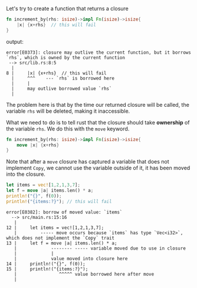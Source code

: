 Let's try to create a function that returns a closure

```rust
fn increment_by(rhs: isize)->impl Fn(isize)->isize{
    |x| {x+rhs}  // this will fail
}
```

output:
```
error[E0373]: closure may outlive the current function, but it borrows `rhs`, which is owned by the current function
 --> src/lib.rs:8:5
  |
8 |     |x| {x+rhs}  // this will fail
  |     ^^^    --- `rhs` is borrowed here
  |     |
  |     may outlive borrowed value `rhs`
  |
```

The problem here is that by the time our returned closure will be called, the variable `rhs` will be deleted, making it inaccessible.

What we need to do is to tell rust that the closure should take **ownership** of the variable `rhs`. We do this with the `move` keyword.

```rust
fn increment_by(rhs: isize)->impl Fn(isize)->isize{
    move |x| {x+rhs}
}
```

Note that after a `move` closure has captured a variable that does not implement `Copy`, we cannot use the variable outside of it, it has been moved into the closure.

```rust
let items = vec![1,2,1,3,7];
let f = move |a| items.len() * a;
println!("{}", f(0));
println!("{items:?}"); // this will fail
```

```
error[E0382]: borrow of moved value: `items`
  --> src/main.rs:15:16
   |
12 |     let items = vec![1,2,1,3,7];
   |         ----- move occurs because `items` has type `Vec<i32>`, which does not implement the `Copy` trait
13 |     let f = move |a| items.len() * a;
   |             -------- ----- variable moved due to use in closure
   |             |
   |             value moved into closure here
14 |     println!("{}", f(0));
15 |     println!("{items:?}");
   |                ^^^^^ value borrowed here after move
   |
```